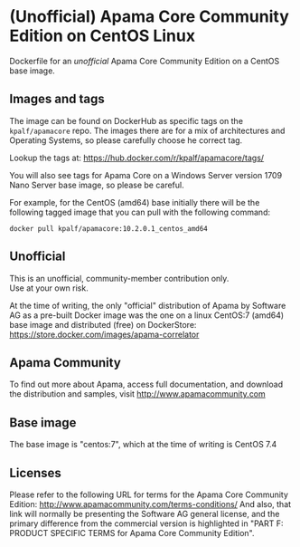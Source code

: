 # (Unofficial) Apama Core Community Edition on CentOS Linux 
Dockerfile for an _unofficial_ Apama Core Community Edition on a CentOS base image.

## Images and tags
The image can be found on DockerHub as specific tags on the `kpalf/apamacore` repo.  The images there are for a mix of architectures and Operating Systems, so please carefully choose he correct tag.

Lookup the tags at: https://hub.docker.com/r/kpalf/apamacore/tags/

You will also see tags for Apama Core on a Windows Server version 1709 Nano Server base image, so please be careful.

For example, for the CentOS (amd64) base initially there will be the following tagged image that you can pull with the following command:
```
docker pull kpalf/apamacore:10.2.0.1_centos_amd64
```

## Unofficial
This is an unofficial, community-member contribution only.  
Use at your own risk.

At the time of writing, the only "official" distribution of Apama by Software AG as a pre-built Docker image was the one on a linux CentOS:7 (amd64) base image and distributed (free) on DockerStore: https://store.docker.com/images/apama-correlator

## Apama Community
To find out more about Apama, access full documentation, and download the distribution and samples, visit http://www.apamacommunity.com


## Base image
The base image is "centos:7", which at the time of writing is CentOS 7.4


## Licenses
Please refer to the following URL for terms for the Apama Core Community Edition:
http://www.apamacommunity.com/terms-conditions/
And also, that link will normally be presenting the Software AG general license, and the primary difference from the commercial version is highlighted in "PART F: PRODUCT SPECIFIC TERMS for Apama Core Community Edition".

